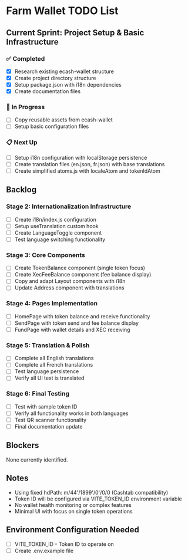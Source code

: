 # Farm Wallet TODO List

## Current Sprint: Project Setup & Basic Infrastructure

### ✅ Completed
- [x] Research existing ecash-wallet structure
- [x] Create project directory structure
- [x] Setup package.json with i18n dependencies
- [x] Create documentation files

### 🚧 In Progress
- [ ] Copy reusable assets from ecash-wallet
- [ ] Setup basic configuration files

### 📋 Next Up
- [ ] Setup i18n configuration with localStorage persistence
- [ ] Create translation files (en.json, fr.json) with base translations
- [ ] Create simplified atoms.js with localeAtom and tokenIdAtom

## Backlog

### Stage 2: Internationalization Infrastructure
- [ ] Create i18n/index.js configuration
- [ ] Setup useTranslation custom hook
- [ ] Create LanguageToggle component
- [ ] Test language switching functionality

### Stage 3: Core Components
- [ ] Create TokenBalance component (single token focus)
- [ ] Create XecFeeBalance component (fee balance display)
- [ ] Copy and adapt Layout components with i18n
- [ ] Update Address component with translations

### Stage 4: Pages Implementation
- [ ] HomePage with token balance and receive functionality
- [ ] SendPage with token send and fee balance display
- [ ] FundPage with wallet details and XEC receiving

### Stage 5: Translation & Polish
- [ ] Complete all English translations
- [ ] Complete all French translations
- [ ] Test language persistence
- [ ] Verify all UI text is translated

### Stage 6: Final Testing
- [ ] Test with sample token ID
- [ ] Verify all functionality works in both languages
- [ ] Test QR scanner functionality
- [ ] Final documentation update

## Blockers
None currently identified.

## Notes
- Using fixed hdPath: m/44'/1899'/0'/0/0 (Cashtab compatibility)
- Token ID will be configured via VITE_TOKEN_ID environment variable
- No wallet health monitoring or complex features
- Minimal UI with focus on single token operations

## Environment Configuration Needed
- [ ] VITE_TOKEN_ID - Token ID to operate on
- [ ] Create .env.example file
